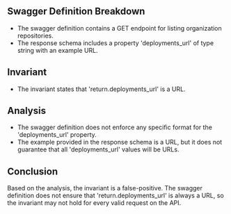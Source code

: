 ## Swagger Definition Breakdown
- The swagger definition contains a GET endpoint for listing organization repositories.
- The response schema includes a property 'deployments_url' of type string with an example URL.

## Invariant
- The invariant states that 'return.deployments_url' is a URL.

## Analysis
- The swagger definition does not enforce any specific format for the 'deployments_url' property.
- The example provided in the response schema is a URL, but it does not guarantee that all 'deployments_url' values will be URLs.

## Conclusion
Based on the analysis, the invariant is a false-positive. The swagger definition does not ensure that 'return.deployments_url' is always a URL, so the invariant may not hold for every valid request on the API.
